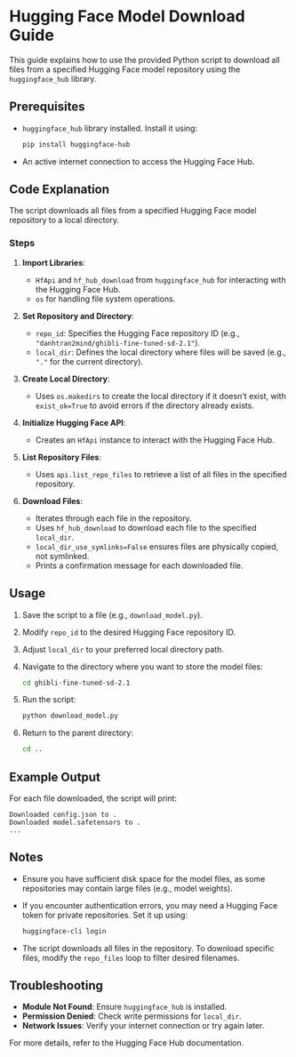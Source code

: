 
# Hugging Face Model Download Guide

This guide explains how to use the provided Python script to download all files from a specified Hugging Face model repository using the `huggingface_hub` library.

## Prerequisites

-   `huggingface_hub` library installed. Install it using:
    
    ```bash
    pip install huggingface-hub
    
    ```
    
-   An active internet connection to access the Hugging Face Hub.
    

## Code Explanation

The script downloads all files from a specified Hugging Face model repository to a local directory.

### Steps

1.  **Import Libraries**:
    
    -   `HfApi` and `hf_hub_download` from `huggingface_hub` for interacting with the Hugging Face Hub.
    -   `os` for handling file system operations.
2.  **Set Repository and Directory**:
    
    -   `repo_id`: Specifies the Hugging Face repository ID (e.g., `"danhtran2mind/ghibli-fine-tuned-sd-2.1"`).
    -   `local_dir`: Defines the local directory where files will be saved (e.g., `"."` for the current directory).
3.  **Create Local Directory**:
    
    -   Uses `os.makedirs` to create the local directory if it doesn't exist, with `exist_ok=True` to avoid errors if the directory already exists.
4.  **Initialize Hugging Face API**:
    
    -   Creates an `HfApi` instance to interact with the Hugging Face Hub.
5.  **List Repository Files**:
    
    -   Uses `api.list_repo_files` to retrieve a list of all files in the specified repository.
6.  **Download Files**:
    
    -   Iterates through each file in the repository.
    -   Uses `hf_hub_download` to download each file to the specified `local_dir`.
    -   `local_dir_use_symlinks=False` ensures files are physically copied, not symlinked.
    -   Prints a confirmation message for each downloaded file.

## Usage

1.  Save the script to a file (e.g., `download_model.py`).
    
2.  Modify `repo_id` to the desired Hugging Face repository ID.
    
3.  Adjust `local_dir` to your preferred local directory path.
    
4.  Navigate to the directory where you want to store the model files:
    
    ```bash
    cd ghibli-fine-tuned-sd-2.1
    
    ```
    
5.  Run the script:
    
    ```bash
    python download_model.py
    
    ```
    
6.  Return to the parent directory:
    
    ```bash
    cd ..
    
    ```
    

## Example Output

For each file downloaded, the script will print:

```
Downloaded config.json to .
Downloaded model.safetensors to .
...

```

## Notes

-   Ensure you have sufficient disk space for the model files, as some repositories may contain large files (e.g., model weights).
    
-   If you encounter authentication errors, you may need a Hugging Face token for private repositories. Set it up using:
    
    ```bash
    huggingface-cli login
    
    ```
    
-   The script downloads all files in the repository. To download specific files, modify the `repo_files` loop to filter desired filenames.
    

## Troubleshooting

-   **Module Not Found**: Ensure `huggingface_hub` is installed.
-   **Permission Denied**: Check write permissions for `local_dir`.
-   **Network Issues**: Verify your internet connection or try again later.

For more details, refer to the Hugging Face Hub documentation.
